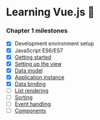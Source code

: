 # Learning Vue.js :tada:

### Chapter 1 milestones

- [x] Development environment setup
- [x] JavaScript ES6/ES7
- [x] [Getting started](index.html)
- [x] [Setting up the view](https://github.com/Alexnhlst/Vue/blob/06e7c448288a98ea9b9c96bfc6ba287ebeba8dd3/index.html#L26-L63)
- [x] [Data model](seed.js) 
- [x] [Application instance](main.js)
- [x] [Data binding](https://github.com/Alexnhlst/Vue/blob/7d876e87a313ac24900e70c175bf61e61b2fab38/index.html#L30-L62)
- [ ] [List rendering]()
- [ ] [Sorting]()
- [ ] [Event handling]()
- [ ] [Components]()
